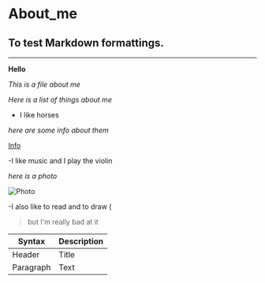 # About_me

## To test Markdown formattings.  
---
**Hello**

*This is a file about me* 

*Here is a list of things about me*

- I like horses

*here are some info about them*

[Info](https://en.wikipedia.org/wiki/Horse)

-I like music  and I play the violin 

*here is a photo*

![Photo](liga-liepina-horses.jpg)

-I also like to read and to draw (

> but I'm really bad at it

| Syntax | Description |
| ----------- | ----------- |
| Header | Title |
| Paragraph | Text |


